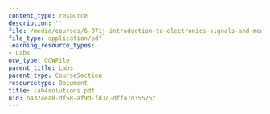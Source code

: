 ```yaml
---
content_type: resource
description: ''
file: /media/courses/6-071j-introduction-to-electronics-signals-and-measurement-spring-2006/b4324ea8df58af9dfd3cdffa7d35575c_lab4solutions.pdf
file_type: application/pdf
learning_resource_types:
- Labs
ocw_type: OCWFile
parent_title: Labs
parent_type: CourseSection
resourcetype: Document
title: lab4solutions.pdf
uid: b4324ea8-df58-af9d-fd3c-dffa7d35575c
---
```

